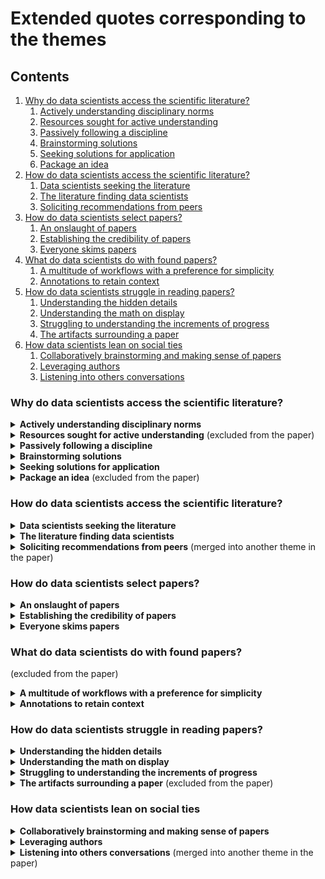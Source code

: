 # Extended quotes corresponding to the themes

## Contents
1. [Why do data scientists access the scientific literature?](#whyds)
	1. [Actively understanding disciplinary norms](#whyds_active)
	1. [Resources sought for active understanding](#whyds_active_resources)
	1. [Passively following a discipline](#whyds_passive)
	1. [Brainstorming solutions](#whyds_develop)
	1. [Seeking solutions for application](#whyds_application)
	1. [Package an idea](#whyds_sell)
1. [How do data scientists access the scientific literature?](#howds)
	1. [Data scientists seeking the literature](#howds_search)
	1. [The literature finding data scientists](#howds_rec)
	1. [Soliciting recommendations from peers](#howds_social_rec)
1. [How do data scientists select papers?](#howselect)
	1. [An onslaught of papers](#howselect_onslaught)
	1. [Establishing the credibility of papers](#howselect_cred)
	1. [Everyone skims papers](#howselect_skim)
1. [What do data scientists do with found papers?](#whatfound)
	1. [A multitude of workflows with a preference for simplicity](#whatfound_simple)
	1. [Annotations to retain context](#whatfound_context)
1. [How do data scientists struggle in reading papers?](#howread)
	1. [Understanding the hidden details](#howread_details)
	1. [Understanding the math on display](#howread_math)
	1. [Struggling to understanding the increments of progress](#howread_increments)
	1. [The artifacts surrounding a paper](#howread_artifacts)
1. [How data scientists lean on social ties](#howsocial)
	1. [Collaboratively brainstorming and making sense of papers](#howsocial_collabbrain)
	1. [Leveraging authors](#howsocial_authors)
	1. [Listening into others conversations](#howsocial_others)


### Why do data scientists access the scientific literature? <a name="whyds"></a>

<details><summary><b>Actively understanding disciplinary norms</b> <a name="whyds_active"></a></summary>
<p>

* understanding-discipline, 12
> Sure i've been doing full time research for about two years and so often when i'm starting work in a  problem ... i'm not sufficiently familiar with to work to really know what the typical approaches are, how is this evaluated, what kinds of approaches people are falling out of favor versus becoming more accepted by the community - PX
> 
> And then the second goal might be that when you are new to a field you might need to learn about some terminology of that field. So for example, right now I am exploring areas in RL which I am not aware of. So it is mostly to build my own vocabulary of how certain things are defined, what the different terminology are. ... And third to build the mental map of the whole field, where things exist. - PX
> 
> So when we get there was to get like familiarized with this like huge theoretical framework that exists understand how people were historically talking about it understand how people have since then changed how they talk about it, and today, how is it seen in the field. - PX

* action-seek-dataset, 8 
* action-seek-metrics, 4 
> And finally, like once I have formulated like a problem statement that i'm working on figuring out what the standard practices in terms of evaluation. - PX
> 
> Again, what types of .. benchmark tests are people doing for protocols like the ones that i'm trying to propose ... how do I assess proposal in a way that is appropriate for my for my audience - PX

* action-understand-problem, 11
> And then just maybe get a crux of stuff like what's the label space for the data sets, in a normal production setting its neighbors space is really big. What are some data sets that are more tractable How does that affect the numbers .. - PX
> 
> So my rationale in detail is to understand what parts of the problem is addressed, what are their assumptions, and lets say if I find something which i can improve upon - PX
> 
> while I tried to find the flaws in that and the shortcomings of those - PX

* action-seeking-similar-problems, 8
> The first question that comes to mind for any researcher is what has been already done, are there similar problems which have already been tackled Or related problems whose corresponding methods might be used in my problem and i use it. - PX
> 
> So this [Related Problems] section eventually would be an important section for that context, I would I would want to see what, and this is, I wouldn't say You know, like it or hate it and probably most people love Wikipedia but for most generic enough problems or keywords there is this section and it's an incredibly powerful section. I think I would go through these, not through all of these maybe like this one i'm less interested in, but these are absolutely all relevant sections, so I wil follow up on it. - PX

</p>
</details>

<details><summary><b>Resources sought for active understanding</b> (excluded from the paper) <a name="whyds_active_resources"></a></summary>
<p>

* seeking-survey-papers, 7
> What I [try] to do is start with a survey paper first. So that I know which papers to focus on and then based on that go deeper individually or those papers. - PX
> 
> You know, maybe or a blog post, which is actually doing a survey of the different methods in meta learning. - PX
> 
> Mostly i like to hear talks of keynote speakers or tutorials. Actually talks often do a literature review of a certain field. They do a good job of telling you where it is. - PX 
> 
> First stop I have found for a lot of theoretical work that I'm doing is Wikipedia, obviously you cant cite Wikipedia and you cant take its word for it, but it is a great resource. - PX

* seeking-latest-papers, 5
> Especially with a new papers if any related paper and which is not yet registered in Google scholar. Then that helps because in Google scholar it's difficult to find the most recent papers but Twitter when sometimes people upload. - PX

* seeking-influential-papers, 3
> Research everything, so you do keyword search and try to find papers that lead you to something like some paper that you can trust so. - PX
> 
> it's mostly trying to find the core papers that are very influential with regards to the topic and that's mostly through Google scholar where you see which ones have the most citations. - PX
> 
> I want to say i'm just unaware of this area in general, so. I want to find an older paper which people are excited to which, which has like a how the how the How the field like this particular sub area of domain generalization started. - PX

* action-seek-older-paper, 5
> There is one other thing about that discipline that made it challenging which was that that area was very active in like the 90s. And so, a lot of the papers that are relevant to our study where were older and so they're published in different venues, and they use different techniques and it was just some. It took it wasn't. The approaches that they use were not familiar to me. It made it much harder to skim papers. And things get to the essence of what. Is the contribution of that paper. - PX
> 
> Okay, but yeah I think this sort of challenge of like I think things are rediscovered in different circles waiting often things are also forgotten with. Like you're fine tables the 80s and the 90s. somewhat similar idea. What have you discovered in different contexts. and often it feels like we're doing the same kinds of like. we're doing the same thing again again. - PX 
> 
> This particular papers on 2010 so if I need to understand something very basic. Which isn't., Only present in papers which are which came earlier. - PX

* seeking-cross-domain-papers, 6
> So, because this context doesn't really hasn't existed before there's actually like  almost no existing research published research in my on my topic that it really exists on the Internet. And so i've had the new challenge of having to Look, for things that are like tangential to my texts - PX
> 
> And so it's very hard to sort of figure out whether it's been done before, or even sort of mapping some the same thing in one field to play this on any field us very specifically here Okay, but yeah I think this sort of challenge of like I think things are rediscovered in different circles waiting often things are also forgotten with.. - PX

* seeking-demonstration-papers, 1

</p>
</details>

<details><summary><b>Passively following a discipline</b> <a name="whyds_passive"></a></summary>
<p>

* action-updating-on-lit, 9
> Literally reading from time to time to keep up with what's happening in the field. - PX
> 
> It is to help me understand the trends in my research areas or understand what other people are doing or are excited by. - PX
>  
> Where the community is going, or what people that I have previously followed the works of art up to right now. - PX
> 
> In the slack channel that I mentioned it's more open ended like I'm not working on the same thing. ... that sort of also gives me some sort of view into what everybody else is doing. - PX
>
> You know relevant reading for my own research what I had in mind ... to an extent, where, at some point, I definitely thought I would in the future do research. [But] now I think that that's been on the on the back burner, it's not really something that's likely to materialize but i'm still interested in it. - PX
>  
> But then there is a alternate goal of exploration, and to have more food for thought. There are other projects which I am also exploring and I might be interested in it at some point. - PX

* pp-subscribing-but-not-opening, 5
> It would be nice to like be able to like keep up with people's work ... Maybe at least you open up 10% of this stuff instead of being like this is just junk mail - PX
> 
> yeah I don't heavily keep up with them, because it gets overwhelming, but I think from time to time, if I have the time yeah I go through [google scholar alerts] - PX
> 
> I could very easily you know miss a lot of interesting threads, I know I missed a lot of interesting threads, they just get buried. - PX

</p>
</details>

<details><summary><b>Brainstorming solutions</b> <a name="whyds_develop"></a></summary>
<p>

* seeking-research-frontier, 10
> making sure i'm not redoing stuff that's been done before that's like one major aspect figuring out like open questions and existing work that I could work on - PX
> 
> so something i'm also interested in is like how what kind of recent publications exist on this topic, because yeah there might stuff in the past happen that might be cool but chances are like More recent literature is always going to be more useful to me - PX
> 
> And sometimes it happens with me that some papers I am building my ideas upon are very old. Like 2002, 2003. So in that case i need to find papers which are more relevant and recent to see if people are even working on something like this now. - PX
> 
> And the hope is that while we are looking at the existing research we''ll find something which has not been experimented on before and we can use those experiments and that'll be the innovation component. - PX

* extend-prior-work, 7

* action-seeking-similar-methods, 13 (related to diff-to-paper)
> You know people could be pointing to a better solution or people could be pointing to a different kind of solution - PX
> 
> Since then, like after you figure [the problem] out it's like I have an idea for what you could do better, and so, then it's seeing if others have done something similar before. - PX
> 
> One what has been done even remotely close to this, so accepting the differences, but understanding what the differences are. - PX
> 

* ensuring-novelty, 10
> So sometimes it is just to see if someone has already done this. Like someone has exactly worked on this and has done a work like this. So its more to confirm that. Yeah so is it even a significant contribution, and to be honest can someone do it better. - PX
> 
> I see like what what is out there who are me what what our competitors doing we kind of know like you know certain certain players in the space in the document space - PX

</p>
</details>

<details><summary><b>Seeking solutions for application</b> <a name="whyds_application"></a></summary>
<p>

* method-finding, 16
> So when i search for literature I am looking for existing methods which do what i am doing. What are other people doing to solve this. Is it even solved? Are there methods which already solve this problem? - PX
> 
> What are the general approaches that people have taken to solve a given particular task so for. ... That helps when we are trying to publish a paper ... So this forms what are the existing baseline methods to compare against to for quantitative research - PX
> 
> and almost always just just let scientific completeness you always try existing methods first before we jump into something new - PX

* action-seek-method-context, 4
> you've kind of figured out a class of models you're also looking at what our experiences other people have had ... and how do we transform this algorithm into our use case. - PX
> 
> so I went back to that for like I guess two reasons, I wanted to figure out under what circumstances are people even interested in like constraint decoding like what kind of problems. - PX
> 
> And then, for another The other thing I will look this how other people have applied it to see if other people have applied it to similar data or similar use cases to mine. - PX

* reproducing-experiments, 2

</p>
</details>

<details><summary><b>Package an idea</b> (excluded from the paper) <a name="whyds_sell"></a></summary>
<p>

* contextualize-own-work, 8
> At the end, if am writing a paper, ive developed a method, i have run my experiments, i am at the end stage. Whatever you are proposing, you need to locate it in the existing landscape of science and scientific literature. So its a duty but its also how we do research. Its the core of how you advance scientific knowledge in a way. - PX
> 
> Is the situation where this research problem or research idea didn't come about as a result of previous research this came about because of a real world setting at my company, where a need was observed by engineers and users of the system And so I was You know sort of given this concept by researchers, or by by these people as a researcher to continue looking into it So in that context Now i'm looking at the existing literature to even see how do I connect this to the To what it really exists - PX
> 
> So those are the two modes of discussion. And sometimes if a paper is highly relevant to a project we are doing, more often with my lab mates. Lets say I am doing a project with someone, i schedule a meeting to discuss that paper in detail so that we understand different aspects of it and we can discuss what we are doing differently so that we can position our work better - PX

* recontextualize-own-work, 4 (strong overlaps to contextualize-own-work)

* lit-review-due-diligence, 6 (strong overlaps to contextualize-own-work)
* action-seek-method-applications, 4
> there's various times during the writing process where the there will be that time for the literature review where ... who need to find current existing applications of your work ... and often it does paint a complete picture of the problem that we are trying to solve so it's a pretty nice exchange. - PX
> 
> So for that I was reading papers focusing not only on developing new methods but how to apply those methods on real wold data. So I usually start with focusing on the main problem I am trying to solve, so under generalization formalizing it better and understanding under what settings it works. - PX

</p>
</details>

### How do data scientists access the scientific literature? <a name="howds"></a>

<details><summary><b>Data scientists seeking the literature</b> <a name="howds_search"></a></summary>
<p>

* action-web-search, 14
> So I usually search by a very broad term like, ... i'd like to see if it's returning anything reasonable. - PX
> 
> (mostly mentions of using keyword search)
> 
 
* action-site-search, 8
> 
> (mentions of keyword search once again - hard to distinguish from action-web-search)

* action-reformulate-query, 9
> (think aloud descriptions of reformulating queries - adding or removing terms etc.)
> 

* action-paper-guided-discovery, 15
> Once so once I get like two or three different papers that seem relevant to the work that I might be doing or want to know about I kind of stopped there and try to see what are the different papers that those papers are referring to, like some back context - PX
> 
> I try to remember like, especially when i'm working on specific projects, I tried to make notes of papers, whose related work, I found was pretty extensive. - PX
> 
> Once I find a paper relevant to my interests, I will I will skim it, but even if it's even if it's not actually useful to my own research like I really don't think this has almost any application, but it uses those keywords then I'll skim the intro and related work sections to try to find Like statements that relate to what i'm doing and then look at the citations associated to those - PX
> 
>  I start closing in on my search around the time when I realized that every people i'm reading is taking about other papers I have also read, or at least come across like more in kind of like important papers in the area. - PX

* action-author-guided-discovery, 13
> Sometimes you find something which is very interesting or relevant so one thing i do ... is i go and check who the authors are and i go to their personal websites or their google scholar profiles to see what else they have published because it may be relevant as well. - PX 

* pp-keyword-mismatch, 5 (also pp-unfocussed-search)
> the choice of keywords is actually a pretty big issue ... because the keywords can lead you to wildly different places. ... I had to generalize my problem statement ... and look for statistical methods which merge or combine different estimators. So it just took me very long to find the right combination of keywords to find an existing method in the literature. - PX
> 
> I had an idea in my head, but I was not sure how to map this into like normative terms used by communities or even necessarily what communities are interested in this ... And in like ultimately it just took like trial and error like finding some papers and then coming back to it later and like over several weeks, I did the search different times and eventually kind of started to find things that find terms that actually matched. - PX
> 
> We thought about [problem] for a while and we ... got a bunch of results from that. ... A couple of weeks later, my advisor said he mentioned that he found some other paper ... he said that this problem actually has a name. So we found that there is there was some work done back in the 1980s and 90s with a completely different name for a very specific instance of our problem. So we were working on something ... we thought that no one actually had asked this question, we turned out to be wrong, and a small number of people were like literally writing 60 page papers on it. - PX
> 
> The non standard usage of terms is can be very much from the same discipline. In math the same term is used in very different contexts in different places, such as the term ``normal'' ... but those are ... things which you are on the lookout for so your alarm bells start ringing about Oh, I have to make sure that i'm not misreading this - PX (while reading)
> 
> The biggest challenge is in terms of looking beyond this niche into more general machine learning or maybe even beyond to see sort of like whether the general idea has been applied, and the various levels at which something would have been done. And the challenge is [that] different people described the same problem, using a different language, based on the fields they come from. - PX
> 
> The selection of the keywords for searching for the paper was very [hard]. I was stuck at the beginning, because I had limited knowledge and I used to search using the same keywords - PX
> 

* pp-action-seek-older-paper, 1
> I would even be interested in understanding ... if back in the 80s did people did small lines of research on this area. And I have no idea how to do that. - PX

* pp-no-filter-control, 1
> (no quotable)
> 

</p>
</details>

<details><summary><b>The literature finding data scientists</b> <a name="howds_rec"></a></summary>
<p>

* action-intentional-subscription, 7
> I guess, this is more recent, but there are like a few researchers who select like 10 papers every week I think on Twitter - PX
> 
> Because I feel like the people you follow are mostly the ones who are closely related to what you're working on and then they tweet about their own paper so through Twitter it's also very easy to find papers - PX
> 
> So I mostly use google scholar to find papers, I do have some search keywords on arxiv and the daily email you get but it becomes like noise after a sometime, you dont pay attention to it - PX
> 
> A anyone get subscribed to [company wide email updates], ... and anyone interested can join the group curating these papers ... and anyone can actually send it to them as well and they take a look at whether it has already been said before, if not they'll send it out - PX
 
* action-automated-recommendation, 4
> I use it every day and start off with all the recommendations of papers, they give me for that day, and then I go through them and see what's relevant or not and based on how much time I have that they actually read the papers and also based on how many relevant recommendations, they actually give - PX
> 
> another feature of google scholar that i like is that when you have a profile on google scholar you get recommendations as well And those are on point, my recommendations work very well. So that is a list of very recent work that i should take a look at - PX 

* action-author-guided-discovery, 13
> Sometimes you find something which is very interesting or relevant so one thing i do ... is i go and check who the authors are and i go to their personal websites or their google scholar profiles to see what else they have published because it may be relevant as well. - PX
> 
> So this is, I think, a good paper because it's the paper of [name redacted]. I know from experience that he has worked in this ... for a long time. That's one of the indications that this paper is relevant to my work. ... I'm assuming that these [coauthors] also have similar works in this space. - PX
> 
> One thing that I constantly have going on, especially for ... just keeping up is Google Scholar alerts for authors that I have previously found interesting ... so just I subscribed to a few authors and then keep getting like weekly digest of what they have done. - PX
> 
> I follow people on Twitter who work in areas that i'm interested in and I may discover papers that are published, people often will post ... very recent papers or they retweet someone else papers and that's a common way that I discover a lot of papers ... so this is more of a passive way for me to discover papers - PX
> 
> When I started I used to actually like scroll through my Twitter feed and pull out papers that were interesting, but now I feel like that's just takes a lot of time - PX
> 
> 

* action-social-recommendation, 14
> Mostly with my supervisor ... if you want to know more about this topic, then these are some important papers say you should definitely go through - PX
> 
> I like to ask for referrals from professionals or researchers in that area and i'll try to ask them if they know of not necessarily papers ... but they'll say oh check out this author - PX
> 
> A pointers slack channel where people keep sharing whatever they find interesting and then if i have read it then we get engaged in a discussion on slack, sometimes follow up papers come up as a result of reading group ... and sometimes if i find a paper which may not be relevant for my work but i know someone else is working on something similar then i just forward it to them. - PX
> 
> If they find something which they think is interesting for me they send the paper, if I'm starting a new project and we had some discussion then people suggest papers to read. - PX
> 
> There are some of my peers from both industry and academia, who if they come across something interesting and they know that [name] is working in these problems or she finds them interesting they just send it over. Sometimes it's, not even a paper it's just a blog post, which then has links to other papers. - PX
> 
> I guess the benefit [of recommendations from peers is] its gone past one set of eyes. So there's some added incentive to read it, somebody said it was interesting and that the claims make sense. - PX

* pp-domain-bubble, 4
> Okay, the thing is with so like recommendation system recommender systems are mostly very bubble based right so I think that might be an issue that i'm probably heavily in my own bubble of papers So, so that would So say if i'm working on hate speech, most of my recommendations will be very computer science based but maybe there's like relevant stuff in It when social science, or something Then, probably never going to come across
> 
> I don't follow people outside of my own bubble, so on Twitter, I have to control myself, maybe I should seek for more papers for things outside of computer science - PX
> 
> (also quotes in pp-keyword-mismatch)

* pp-subscribing-but-not-opening, 5 (related to passively understanding discipline)
> (quotes above)

* pp-no-recommender-control, 1
> I don't follow people outside of my own bubble, so on Twitter, I have to control myself, maybe I should seek for more papers for things outside of computer science - PX (also in author guided discovery)

* pp-continually-updating-on-lit, 1
> (no quotable) 

* pp-subscribing-to-topics, 1
> (no quotable)
>

</p>
</details>

<details><summary><b>Soliciting recommendations from peers</b> (merged into another theme in the paper) <a name="howds_social_rec"></a></summary>
<p>

* action-social-recommendation, 14
* action-seek-experts, 1   
> Mostly with my supervisor ... if you want to know more about this topic, then these are some important papers say you should definitely go through - PX
> 
> I like to ask for referrals from professionals or researchers in that area and i'll try to ask them if they know of not necessarily papers ... but they'll say oh check out this author - PX
> 
> A pointers slack channel where people keep sharing whatever they find interesting and then if i have read it then we get engaged in a discussion on slack, sometimes follow up papers come up as a result of reading group ... and sometimes if i find a paper which may not be relevant for my work but i know someone else is working on something similar then i just forward it to them. - PX
> 
> If they find something which they think is interesting for me they send the paper, if I'm starting a new project and we had some discussion then people suggest papers to read. - PX
> 
> There are some of my peers from both industry and academia, who if they come across something interesting and they know that [name] is working in these problems or she finds them interesting they just send it over. Sometimes it's, not even a paper it's just a blog post, which then has links to other papers. - PX
> 
> I guess the benefit [of recommendations from peers is] its gone past one set of eyes. So there's some added incentive to read it, somebody said it was interesting and that the claims make sense. - PX (tagged for establish credibility)
> 
> If you don't know where to start and you just reach out to someone especially in a company like [redacted] it's actually a lot easier, because there are a lot of subject matter experts and they help us. - PX
> 
> When I was starting a new project I would either be given a paper by my supervisor or I would ask them for some places to start. ... During our initial conversations I'll be like hey so since they usually have been going over the ideas I would ask if they have any literature to point me to. - PX

</p>
</details>


### How do data scientists select papers?

<details><summary><b>An onslaught of papers</b> <a name="howselect_onslaught"></a></summary>
<p>

* pp-unfocussed-search, 11
> The most frequent reasons of frustration ... is getting bombarded with a lot of results ... you just wanted to do a shallow focused lit review and probably get some open source code to try out something but instead you kind of went back into that rabbit hole. - PX
> 
> There are a lot of papers that are incremental updates so to find that one seminal paper that actually started it all is going to be painful and unless someone helps you out it's actually very hard. And they're also very few blogs kind of thing in the ASR space that people help you with. - PX
>

* pp-exploding-paper-volume, 8
> especially now that nlp or like Ai in general is like exploding there's a lot of papers out there I think, is the volume of papers uh huh and what and then on top of that, the volume of papers that might seem relevant to you, but are actually not - PX
> 
> If the field is very crowded - sometimes I find RL, and the problems I am focusing on to be crowded, then it becomes frustrating and you're always finding papers [that do the same thing]. - PX
> 
> Unless you feel that you're very familiar and you're keeping up with the most updated [papers] ... things can go very easily out of hand. In grad school ... a professor synthesizes these things and says hey, this is the main theme of all these papers ... When that information is there for you ... start reading the paper it tells you what to expect otherwise you're spending a lot of time and don't understand how different it is from previous papers. - PX
> 
> I think one thing is just the sheer volume of literature available to us ... it basically means that you have to either start [with] a 100 papers and you know probably not even understand them totally, which might be a waste of your time or you have to give up on a whole section of them and just read a few in depth, which is also not very effective - PX

* pp-paper-fomo, 6
> I personally end up going down rabbit holes very often i'll end up following like references unnecessarily back into the past ... My sort of solution for it, it doesn't always work ... is to remember good reviews and some paper I've read before so those serve as good starting points - PX
> 
> So it almost becomes a problem of balancing the horizontal search, like the papers i have selected the 10-12 papers which are most relevant. And the depth search of taking each of them and going in the rabbit hole of their literature reviews. - PX
> 

* action-prioritizing-results, 8
> I'll usually find like either make a keyword search and see a bunch of papers or i'll go to Papers With Code and see a bunch of relevant links and I'll usually click on like five or six of them either the first ones that I see in the in the priority list or i've heard of or like seemed for some reason interesting so ill click a bunch of them and so maybe follow almost like a breadth first search right, where I like first look at at the top level all these papers ... - PX (tagged for action-site-search)
> 
> yeah I usually have a bunch of tabs open up during the meeting because and then I go back and filter if it's relevant or not - PX
> 
> I mostly go until the 10th page and it also depends on how many tabs I have open, if I feel like i'm gonna crash my laptop with the amount of tabs then I start going through each paper again and ... make a mental ranking of is this actually still relevant for me. - PX
> 
> And I also like to sort of focus on a few works at a time, once I started do a broad search of literature and I find a couple of good things I'll just kind of focus on those, really figure out what I could glean from them and then move forward to potentially finding more resources - PX
> 
> So I get a bit frustrated basically a lot of information overload reading a lot of papers, so i try to take a pause and focus only on two papers which I feel are good for today so the papers I read in detail, like I can say if u understand it 50-60% minimum i put it in notion and put a paragraph of what the high level summary was - PX
> 
> Now if it doesn't do anything groundbreaking that i'm supposed to remember, then it's just a one line sentence, probably, but if it's like very distinct from things that I haven't read before and I might want to use this in any type of way, then I mostly write down a longer summary. - PX
> 
> And yeah so mostly in this way I have like at least 5-10 papers initially and then go through at least one or two papers and [decide] to go ahead with other papers or not. - PX
 
* minimize-information-overlap, 1
> make like a mental ranking of okay how actually is this actually still relevant for me or does it contain contain information that's being repeated in other papers as well - PX

* balance-depth-breadth, 4
> So it almost becomes a problem of balancing the horizontal search, like the papers i have selected the 10-12 papers which are most relevant. And the depth search of taking each of them and going in the rabbit hole of their literature reviews. - PX
>  

* discovering-repeated-citations, 6
> I look if [papers] refer to some papers, or some method over and over and try to find those papers and add that to the collections - PX
>
> Usually there will be a collection of papers cited in all of [the papers] and for me that is a good proxy of here is the core papers I should be looking at. - PX
> 
> Whatever paper i read about bayesian optimization keeps refering to this so its some confirmation that I should read this. - PX
> 

* pp-nonexplorable-result-page, 4
> Since the results are not arranged in a way that is easily consumable ... and you have to manually take that effort. - PX
> 
> people often would place significance in different keywords based on the actual problem and it often misses some of those high level keywords which can be used to cluster those papers together for different purpose - PX
> 
> 
* pp-summarize-paper-group, 5
> what kinds of lines of research exist in a certain area I will want to go and explore what has been published throughout multiple years because I don't Just care about one year, I want to see sort of like a five year trend, or even a 10 year trend. - PX
> 
> You know, no one summarizes the way they do on Twitter it's kind of like you find the paper you have paper, there is no like nice handy here are the highlights. - PX

* pp-more-survey-papers, 1
> (no quotable) 

</p>
</details>

<details><summary><b>Establishing the credibility of papers</b> <a name="howselect_cred"></a></summary>
<p>

* action-connect-toknown, 7
> I particularly picked this paper out of the whole lot, because I know of two authors here, who I followed their work before, so I know that it's or I like it's a good paper, I might be aware of what they have done before. - PX
 
* action-establish-credibility, 8 (related to social aspect; Stuck in their domains of knowledge)
> If a paper gets accepted at ACL, or NAACL, or EMNLP I trust this paper it usually is probably good because it was peer reviewed [so] I would probably spend some time looking at the people and see what they're doing. - PX
>
> Which is an area that i'm really not familiar with ... the literature review is really hard because ... in addition to seeing ... if my information need is like being answered by this paper I'm also doing a sort of implicit classification of whether the paper is reliable or trustworthy. - PX
>  
> I guess the benefit [of recommendations from peers is] its gone past one set of eyes. So there's some added incentive to read it, somebody said it was interesting and that the claims make sense. - PX
> 
> Trying to figure out the credibility, based on discussions by online forums - PX
> 
> Authors from institutions that I perceive as a reputable, publication venues that I interpret as reputable or stuff like that ... that's sort of how I typically judge a paper - PX
> 
> Another sort of difficult thing is like because i'm not very familiar with security and privacy, ... I don't know which conferences are like good ... so I might try to ... figure out what are considered the top venues in that area. - PX
> 
> [In peer discussions, I] sanity check that this paper looks useful, do you think it's useful, should we apply something similar, should we try this method - PX
> 

* action-judge-papers, 2
> Sure, especially, especially in a in a field that I am not familiar with I will make a lot of use of like looking at citation counts on semantic shcolar As a way to assess the kind of the intrinsic value of that paper to the Community - PX
> 
> In a field that are not familiar with it's much harder to make those judgments as to the intrinsic value of paper like - PX
> 
> Because you don't always know how reliable the work is ... sometimes I also kind of just try to judge it based on the venue it's been published at, I tried to get a feeling of you know what type of language they're using sometimes isn't like i'm seeing this one is saying DNNs And it's published in 2021 where people don't really say DNN, these are the subtle cues that I look up. - PX

* pp-establish-credibility, 2
> (similar to action-establish-credibility)

* pp-long-paper, 5
> But yeah sometimes, papers are very long and may be tedious in themselves. But what ends up being tedious is that you invest a lot of time reading them and then cannot use them really - PX
> 
  
* pp-mismatched-info-scent, 8
> People do a lot of rebranding, sometimes a lot of ideas are not very new .. but the motivation section is like poetry .. but when you read the details you feel [its] not what they are claiming they do. ... [or] exxagarating their contribution and not meeting the expectation in their experiments. So identifying those trends from papers is very important for those who are trying to directly work in those areas. - PX
> 
> You might find later on that someone in this appendix actually improved the thing that you spent the last week proving or the last month proving even. But this is done as a tiny appendix somewhere ... which you had not paid attention to. - PX
> 
> Oftentimes, I feel that the papers are not written with this idea in mind that what people are actually looking for. - PX
>  

* pp-judge-papers, 1
> (Similar to pp-mismatched-info-scent)   

* pp-unclear-reading-depth, 2
> I never know how deeply I should be reading any given paper and there's this frustration of always having to come back and possibly read it again because I did not read it deeply enough the first time - PX
>

</p>
</details>

<details><summary><b>Everyone skims papers</b> <a name="howselect_skim"></a></summary>
<p>

* action-skimming, 17
> Mostly look at figures because I feel they [an idea of] if it's done in a correct way. They give a quick overview. These confusion matrices, for example, really help in easily understanding what kind of results they get. - PX
> 
> If I just have an intuitive sense that it's not going to be useful or if I can skim it and immediately get what I need, or I can get some kind of pointer for what I need I can just move on - PX
> 
> Sometimes here I'll just skim through the tables that might give me like a very practical sense of what is being measured - PX
> 
> When reading a paper, I know exactly where to start reading to get a high level idea - PX
> 
> I tried to jump to wherever they say ``in this paper'', because i'm fairly familiar with the space I don't need to actually look at the introduction. - PX
> 
> (statements of looking specific things - hard to glean more from this)
>
   
* action-skimming-abstract, 20
* action-skimming-paperstructure, 8
* action-skimming-introduction, 8
* action-skimming-conclusion, 7
* action-skimming-method, 5
* action-skimming-results, 5
* action-skimming-related-work, 4
* action-skimming-problem, 4
* action-skimming-figures, 4
* action-skimming-baselines, 3

</p>
</details>

### What do data scientists do with found papers? <a name="whatfound"></a>

(excluded from the paper)

<details><summary><b>A multitude of workflows with a preference for simplicity</b> <a name="whatfound_simple"></a></summary>
<p>

* action-paper-management, 14
* action-topical-organizing, 7
> [This extension allows] names for your windows and persists your windows with the tabs open in them. I will usually have a window open for either a project i'm working on ... and i'll have one for reading ... when I'm ready to close down I'll just go through my tabs and copy them all to Notion. - PX
> 
> I save [blogs] on pocket ... papers, I just leave it open in one of the groups in my browser and if I have some free time, I just open a group and start browsing just to see if there's something interesting that I could look at. This is for casual browsing. The other hand, when I have a very specific research area ... I do this process of using Google for getting a lot of papers and whatever was interesting I save them locally. - PX
> 
> I collect these pdfs on my ipad. I keep a running list of what i am reading, so this is as simple as the author, title and publication year and venue in a notepad on my iPad. Its just hand written, its not ordered, if anything its ordered in the order that i read the papers.... sometimes i star or bookmark a page and i tend to do that when i am in a rush ... and then i routinely go through my bookmarks and see what is there. - PX
> 
> So just the search portion I found that my methods for being organized have become simpler and simpler over the years, but I basically just use like a notepad ... If if something is actually like important enough for me to read to me I just ... write about it in the draft of the Related Works in the draft of the paper - PX  
> 
> Recently I moved to like a tool that somebody in my group coded up, it's a simple web interface  and maintains a database on the back end, but it does the same job - there's like one interface, which is a list of stuff to be read and another for notes - PX

* action-saves-in-browser-tab, 9
* action-browser-bookmark, 5
> (very similar to action-paper-management) 

</p>
</details>

<details><summary><b>Annotations to retain context</b> <a name="whatfound_context"></a></summary>
<p>

* action-note-taking, 16
* action-paper-annotation, 7
* action-highlighting, 6
* action-inline-note-taking, 4
> I have a whole overview of which papers i'm supposed to read and then per paper I write down a summary depending on how how relevant the paper is for me. If it's not very relevant, it doesn't do anything groundbreaking that I'm supposed to remember, then it's just a one line sentence. But if it's very distinct from things that I have read before and I might want to use this, then I mostly write down a longer summary - PX
> 
> So the papers that I read in detail, if I understand it 50-60% minimum I put it in Notion and put a paragraph of what the high level summary was. ... I like to make the list of papers in my local system only if i understand it, not when its just when I know about it because that is more noise in my head. - PX 
> 
> I have found that it's easy to take notes with the data itself ... and that gives you a sort of searchable database of your own notes. - PX
> 
> And because it's on a tablet so you can modify the structure of the papers, so that you can retain context there. You can insert pages ... in those pages you can take a screen grab of certain models, or a certain equation, create a scratch notebook of sorts. - PX
> 
> In the google doc I just write a small snippet about this paper, so that later if I need to go back to this paper, I can quickly read that and get refreshed about what I was reading. - PX
> 
> I do think of a lot of questions [while reading] ... and I will mark them, so, if I can remember some question that I thought of when reading the paper that sort of simplifies my life. Instead of remembering the paper, I can remember the question. - PX
> 
> When I read a paper, I have this whole color coding scheme where basically I highlight the most key points in a particular color, the one takeaway message from the paper. So I know that if I come back to the paper and I need to just get back one key message and I look at this one color. - PX 
> 
> I make notes of what I think about it, what questions I have, and what I would want to do with this information ... it almost always boils down to if I can use this directly, or I can build on this to to do something differently. - PX
> 
> I will just write myself a note like ``this paper talks about this this'' and "these are its limitations or deficits'' - PX
> 
> I usually like to read it on my iPad I have Notability which helps you make notes and write equations and circle things. - PX
> 
> I use highlighting a lot, I tend to highlight with different colors, things like what is the problem, the existing methods they look at, and what they compare against. - PX
> 
> To read the papers I use some color coding to mark the PDFs with different colors - the main motivation of the paper, the main contributions of the paper, and such - PX
>  

* (above codes are all similar)

</p>
</details>

### How do data scientists struggle in reading papers? <a name="howread"></a>

<details><summary><b>Understanding the hidden details</b> <a name="howread_details"></a></summary>
<p>
  
* action-seek-code, 7
> Literally looking at a paper and seeing whether other people have code which uses that same algorithm or whether they've run into similar issues we have run into or whether there is an official repository for this sort of research paper. - PX
> 
> (many about mentions of seeking code - often to prevent re-implementation)

* code-fill-missing-details, 2
> Is there any publically available code for what youre doing? Because  many of these papers which look well on paper but then its unclear how to implement them. Or its unclear which specific hyperparameter choices they made. - PX
> 
> This paper is a great example for example they are suggesting some methodology but I don't know, for example, whether this is exactly a CNN,  or what type of convolutional network it is. What is the exact loss function so. Even though I can try to find it [in the paper] it's a little more time consuming. However in the code, I can simply look at the code and it's easier to find exactly what they did. - PX

* pp-missing-details, 10
> So a big part of [the frustration] is when there are incomplete details or a lot of things are assumed. - PX
> 
>  Often the things that are in the paper or the things that make a good story, but the things that actually matter in the paper, for example, like how you set the hyper parameters. - PX
> 
> A lot of times in the paper you don't get the complete idea of the details. - PX
> 
> And then of course there's always a thing that if have the time to read a paper and you are getting into it and you face a lot of detail. Sometimes, thanks to length and sometimes these certain details have to be omitted and, at times, those are the very details that would cause certain confusion to a reader. - PX 

</p>
</details>
 
<details><summary><b>Understanding the math on display</b> <a name="howread_math"></a></summary>
<p>

* pp-mathy-writing, 8
> Oftentimes these papers are very technical and I might not be very well versed with the technical terms just yet so a very simple example can be very helpful. A real life scenario which can be connected very easily and with that example if the author [shows] the shortcomings of the previous work and how the current work excels, it becomes very clear. - PX 

* action-seek-blog, 4 (PX for action-understand-problem)
> Blogs help because sometimes the writing [in a paper] is not that easy to understand, as compared to an informal way of writing, especially if you just want a high level understanding of the paper. - PX
 
* pp-understanding-algorithm, 1
> [Code] helps with sometimes understanding papers and especially math like papers, which are very math heavy so difficult. - PX
 
* pp-difficult-to-understand-paper, 2 
> I've written for niche audiences ... even for this niche audience it is having to show that this is important or useful and often like that means that they will add equations, theorems [for an idea] that is really are not as complicated ... if there's a lot of math or if it's hard to understand it must be impressive. - PX
> 

</p>
</details>

<details><summary><b>Struggling to understanding the increments of progress</b> <a name="howread_increments"></a></summary>
<p>

* action-diff-to-paper, 6
> So when you're not an expert ... once you've read 10, 20, 30 papers it becomes a lot clearer what the core idea is and what the delta from the core is. ... For things you're not as well versed in it's it's often just a nightmare, when you don't know the context in which the paper is being written. Understanding what exists in the literature and what doesn't is hard, then what the contribution is and why the contribution matters is hard. - PX 
> 
> If there are famous really impactful or papers which are really interesting for a lot of people Then it is interesting to see how different authors put them in context of their own work - PX
> 
> There might be pros and cons [between methods]. And that is very helpful in a literature review because when you then write a paper you have to determine the limitations and advantages of all of these and just visualizing it gives me an idea of what I am dealing with. - PX
> 
> Sometimes if a paper is highly relevant to a project we are doing, more often with my lab mates. Lets say I am doing a project with someone, i schedule a meeting to discuss that paper in detail so that we understand different aspects of it and we can discuss what we are doing differently so that we can position our work better. - PX
> 
> You want to build a mental map of this but then it gets very noisy. In the sense that its very hard to makes sense of what i am trying to do vs them. So i would say lack of understanding triggers that frustration and then the list becomes longer and i would not know what to write about those work in my lit review. - PX
> 
> Similarly many a times i like reading blogs. They make it a lot more interactive. - PX

* pp-cross-domain-understanding, 2  
> I know nothing about this research area and I don't know another person who's already an expert who could just give me this information - PX
>
> Sometimes its a difference in philosophy, I like to make some assumptions, as an example, I dont use a lot of deep learning in my work but if a lot of people are using deep learning for the problem then i might not understand what they they are doing. Then literature reviews become diffused, [every paper seems similar] - PX
> 
> I was reading this paper on RL on how modular systems can help in generalization, [there were] four fields from which ideas were combined and so it looked all fancy and exciting but I had to actually understand what they did. And the paper does not provide the opportunity to explain the principles. - PX
> 
> I find that there is a sort of like a subculture associated with different fields if you understand the principles and where they're coming then its possible to easily read the paper and understand what they say and what they do, but if you don't I find it very, very hard to sort of figure out what the paper is doing, why it's doing it. - PX

* pp-bad-writing, 2
> The lack of clarity on their contribution - it might come from how they wrote that paper or it might come from my complete lack of understanding of what they might be doing. - PX
> 
> Some papers is just completely an attack ... you see a whole lot of abbreviations, which are sometimes never put in full form once or a lot of concepts which are totally unfamiliar, so reading that one paper becomes like reading one paper plus 100 other things - PX
  
* pp-missing-assumptions, 2
> (similar to missing details)

* pp-missing-experiments, 2
> Also, sometimes incomplete comparisons to algorithms are frustrating. So let's say you're using a specific algorithm already and they don't compare against that. Not that the author's themselves will be able to compare with every algorithm under the sun, but it's if you're in the same domain it kind of gets frustrating - PX (relates to diff to paper)

</p>
</details>

<details><summary><b>The artifacts surrounding a paper</b> (excluded from the paper) <a name="howread_artifacts"></a></summary>
<p>
 
* pp-bad-code, 4
> Mostly it usually falls into the bucket of incomplete reproducibility Of the work, whether it be a code guidelines, so yeah it usually falls into the reproducibility especially using code Or they do but then it's like very hard to reproduce it. - PX
> 
> So no I think it's it's definitely like for some, for the work that ends up being adopted, actually, that is actually yeah there is one of the frustrations right like a really good people might not have good good code Night no you're not using it, because it doesn't have with good And maybe like a shoddy paper has a good implementation but You kind of know it works, so you don't really care about the paper as much so, it says that. - PX
>  

* pp-missing-code, 2
* pp-assumed-resources, 1
* pp-missing-datasets, 1
> The other thing is sometimes like Open Source data that a lot of paper Like, especially if it's an old paper, it seems to have just vanished off the Internet, it happens See the quickly open that up and see if it works like a lot of times, I see that older papers, point two data sets that actually do not exist anymore. - PX
  
* pp-outdated-resource, 1
> it would be nice to have sort of a website that just lets down an updated version of all the Open Source thing related to a particular topic Like sort of your papers with code but papers with code also doesn't update by saying oh hey this data set doesn't exist anymore Or it as a new, updated version that It that had made corrections on some errors that was there in the older version, or something like that. - PX

</p>
</details>

### How data scientists lean on social ties <a name="howsocial"></a>

<details><summary><b>Collaboratively brainstorming and making sense of papers</b> <a name="howsocial_collabbrain"></a></summary>
<p>
    
* action-existing-mentor-discussion, 14
* action-note-sharing, 5
* action-peer-discussion, 12
* action-collaborator-discussion, 11
> 
> I'm part of some reading groups in the university and they'll usually present paper every week and most of it is not relevant to what I am working on, but sometimes it will be or sometimes it might motivate new ideas. - PX
>  
> Usually you discuss some recent conference paper and sometimes we talk about how we can use that in our system [this is] usually casual and open ended. - PX
> 
> Mostly talk about whether this method would be beneficial for us, what the algorithm specifically does, which parts we can take. [We may also discuss] as to why did you go from this to this step, that is another way somebody who's reading the same paper online as a collaborator or a sort of discussion forum readers can help you answer as well. - PX
> 
> Sometimes I also talk about the paper with my lab mates ... research is mostly about brainstorming right. So with lab mates we share our ideas ... this is what i'm thinking, what do you think. We have a weekly meeting so when we discuss our work with other peers they suggest that maybe that paper is  relevant to your work and that's how we find the paper as well. - PX
>
> When I am doing targeted research I almost always I'll have someone to collaborate with. At the very least, what I do is I talk about my idea with someone else just to see if i'm in the right direction. On the other hand, we have bi weekly brain-storming sessions in which we discuss at least one paper ... when we do do that these will be papers very relevant to the work we are doing and so we get a lot of inputs ... this might be useful, this might be a limitation, it might not actually work. - PX
> 
> If i'm having one on one meetings then we dig into why people made certain decisions in their paper, and if we should be following the same. - PX 
> 
> The kind of feedback which advisors provide is useful, insightful and new, which literature review cannot provide. ... But of course there are certain aspects of the problem which they might be missing. So to get feedback for those, reading papers helps. - PX 
> 
> It also helps with collaborators double checking my writing. - PX
> 
> Whenever we have a meeting I summarize the papers by myself and then just present my findings. It is good to have this information presented so that we can know that we are comparing [to other papers] in a valid way. - PX
>
> I usually share these notes with collaborators so to give them a sense of where I am getting this idea from or where this hypothesis is coming from. ... I share mostly if I have made some extension on top of that and I discussed it in the project meeting. - PX
> 
> Its mostly asynchronously to let the collaborators know what papers I am reading. Once I have these papers listed then I'll try to summarize them in a slide if I have to present it to somebody or i'll just forward this [list] to other people - PX

* action-collaborative-writing, 5

* action-existing-mentee-discussion, 1 

* (above codes are all similar)

</p>
</details>

<details><summary><b>Leveraging authors</b> <a name="howsocial_authors"></a></summary>
<p>
 
* action-initiate-author-discussion, 5
> First off, if I find a paper very important paper for my work ... I do reach out [to the authors] by email a lot. Sometimes its about the methods themselves, and i might have a question about an algorithm. For example, is this algorithm the same as a [another algorithm] or if the limitations are not clearly stated. - PX
> 
> A little while ago a new paper got released that was very similar to what i'm trying to do ... and so I emailed the authors ... this is something I will typically do in this type of situation to create a conversation and also connect with researchers who are doing similar work to me. I had a a multi day email chain with them where we discussed things and I wanted to confirm the differences [of my method] with them, which was extremely helpful. - PX
> 
> [If it is a] new person unknown to me, and I'd like to keep them in my network, and I do send them a message congratulating about the work they've released and understand some of the secrets behind you their work. - PX
> 
> It happened that I contacted authors two-three times, asking for some for data sets and those two contacts that I have made led to good collaborations and now we are writing some papers together. - PX
> 
> Sometimes it happens ... my boss kind of find certain things and then says hey I think we should work with them, and puts you in touch with them. - PX

</p>
</details>

<details><summary><b>Listening into others conversations</b> (merged into another theme in the paper) <a name="howsocial_others"></a></summary>
<p>

* action-seek-conference-discussion, 7
> And then sometimes listening to talks ... its easier to understand a paper if someone presented it in a conference. So listening to a shorter version of it, the paper might be too heavy and too full of details.
> 
> I will also look on YouTube to find the presentations of the articles and that helps me understand better and decide whether I want to read the paper or not. - PX
> 
  
* action-seek-scholarly-discourse-online, 6
>  It's sort of trying to figure out the credibility, based on discussions by online forums ... Even if this is highly reviewed what other people who have worked in similar domains think about it. Sometimes You can also get very far out discussions, let's say a university class discussing that same paper and then putting out some notes and you just get more context. - PX
> 
> So this online community is called ML-collective, their discord channel has a lot of volunteers and contributors ... if you can figure it out someone who's interested in the same kind of work ... [you can be] talking about some question ... like how does the algorithm go from this step to this step or what is this variable. So like specific questions details in the algorithm. - PX
> 
> Or you will find a Quora answer or in Yahoo answers which are very heavily dominated by exceptional mathematicians. Say someone will have asked a similar question and then someone will have pointed them to some relevant work. - PX
> 
> Sometimes on Twitter when people speak about the papers, or like tweet summaries of papers, they have read, those are helpful. [People on] social media have highlighted here is what I thought was the most interesting, have a critique as well.. - PX
> 
   
* action-seek-author-discussion, 6
> Aometimes you can see the author's themselves explain their paper on that's a panel or a recorded talk ... Sometimes also you can get things like the author themselves talking about it on a podcast. Which is insanely helpful. - PX
> 
> And sometimes getting a very good intuition of what their motivation was helps understand. And sometimes it might be not that clear in the paper but when they explain to you in video its much more exciting. I think visual communication [is useful], like in their talk they used a lot of good design and their slide animations ... that cannot be communicated in a paper. - PX
> 
> I find that talks are more high level and more it's a lot easier to get a sense of what the paper is actually doing. Something I say is people write papers, such that they get accepted and reviews cant say anything about them. But I will give talks to inform people, the pretense of having to get a paper accepted, is no longer there. Then it is to sort of make sure the paper is understood and well received. I find that, incentives for talks make it more clear. - PX
> 
> But sometimes if the author inside was giving a talk about the paper or even if it's an hour or something I feel like it's probably worth it, because they understand the topic best. But this isn't always applicable because I think it's only the more famous people's projects that get this much coverage. But this is like I'm presuming I'm going into a brand new area and starting with the most famous peoples around there. - PX
  
* action-seek-fellow-users, 3 (Understanding a paper)

---

### Unorganized because of being too infrequent, incorrect, or not a focus for the paper.

<b>Practices and painpoints</b>

* action-alternatebw-recency-relevance, 4
* action-alternatebw-search-discovery, 3
* unexpected-useful-paper, 7
* action-alternatebw-exp-reading, 4
* pp-alternatebw-body-references, 2
* pp-interface-problem, 4 (not everything here is about workflow)
* pp-inflexible-workflow, 2
* pp-no-browser-import, 1
* pp-reading-support, 1
* action-browser-paper-import, 5
* action-printed-reading, 5
* action-ipad-paper-import, 3
* action-question-the-known, 3
* understanding-algorithms, 3
* action-writing, 2
* site-reverse-engineer, 1
* action-paper-sync, 1
* action-keywords, 1
* action-lit-for-peerreview, 1
* pp-access-restrictions, 4
* pp-nonexplorable-conference-site, 2
* pp-lost-research, 1
* pp-peer-review, 1
* pp-no-talk, 1
* pp-trouble-refinding-items, 2

<b>Tools for saving and note-taking</b>

* tool-overleaf, 8
* tool-ipad, 8
* tool-zotero, 6
* tool-goodnotes, 3
* tool-notion, 3
* tool-googledocs, 3
* tool-custom, 2
* tool-mendeley, 2
* tool-adobe, 2
* tool-google-drive, 2
* tool-obsidian, 2
* tool-excelsheet, 1
* tool-msword, 1
* tool-googleslides, 1
* tool-zetaalpha-reader, 1
* tool-browser-extension, 1
* tool-physical-notebook, 1
* tool-semantic-reader, 1
* tool-google-sheets, 1
* tool-icloud-strogae, 1
* tool-trello, 1

<b>Other tools</b>

* tool-googlescholar, 18
* tool-google-search, 9
* tool-slack, 9
* tool-twitter, 8
* site-arxiv, 7
* site-twitter, 7
* tool-feature-recency, 7
* site-conferencewebsite, 4
* tool-semantic-scholar, 4
* tool-text-editor, 4
* tool-feature-citationfilter, 4
* site-author-homepage, 3
* site-aclanthalogy, 3
* tool-feature-authorgspage, 3
* site-medium, 2
* site-openreview, 2
* site-paperswithcode, 2
* tool-librarysearch, 2
* site-ml-collective, 1
* site-reddit, 1
* site-wikipedia, 1
* tool-zetaalpha, 1
* site-pubmed, 1
* tool-acmdigitallibrary, 1
* tool-feature-influencefilter, 1
* tool-signal, 1
* tool-zoom, 1
* tool-distill-pub, 1
* tool-whatsapp, 1
* tool-linkedin, 1
* tool-github, 1
* tool-powerpoint, 1
* tool-research-gate, 1
* tool-youtube, 1

<b>Participant designations + research areas</b>

Redacted for privacy.

<b>Participant job goals</b>

Redacted for privacy.